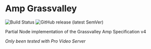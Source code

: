 # Amp Grassvalley

![Build Status](https://github.com/coderatparadise/amp-grassvalley/actions/workflows/publish.yml/badge.svg)
![GitHub release (latest SemVer)](https://img.shields.io/github/v/release/coderatparadise/amp-grassvalley?label=Release)

Partial Node implementation of the Grassvalley Amp Specification v4

*Only been tested with Pro Video Server*
